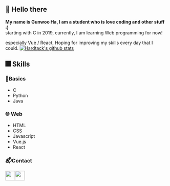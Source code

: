 ## 👋 Hello there
**My name is Gunwoo Ha, I am a student who is love coding and other stuff :)** <br>
starting with C in 2019, currently, I am learning Web programming for now!

especially Vue / React, Hoping for improving my skills every day that I could.
[![Hardtack's github stats](https://github-readme-stats.vercel.app/api?username=HARDTACK-Dev)](https://github.com/anuraghazra/github-readme-stats)

## 🎆 Skills


### 🔰**Basics**

- C
- Python
- Java

### 🌐 **Web**

- HTML
- CSS
- Javascript
- Vue.js
- React

### 📬Contact
[<img src = "https://cdn4.iconfinder.com/data/icons/logos-and-brands/512/91_Discord_logo_logos-512.png" width="30">](https://discordapp.com/users/194766835948847104)[<img src = "https://www.lter-europe.net/document-archive/image-gallery/albums/logos/TwitterLogo_55acee.png/image" width=30>](https://twitter.com/hardtack_gb)

